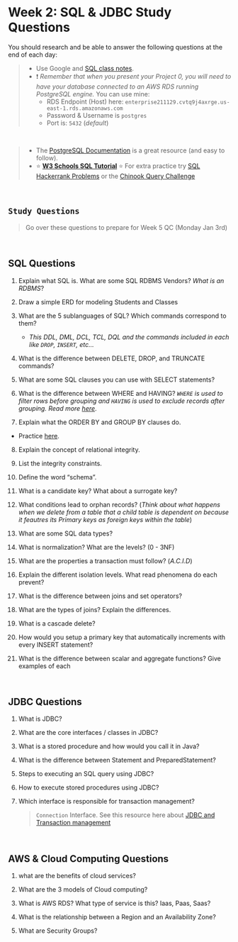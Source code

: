 # Week 2: SQL & JDBC Study Questions
You should research and be able to answer the following questions at the end of each day:

> - Use Google and [SQL class notes](https://github.com/211129-Enterprise/demos/blob/main/2-persistence/notes/sql.md). <br>
> - ❗ *Remember that when you present your Project 0, you will need to have your database connected to an AWS RDS running PostgreSQL engine.* You can use mine: <br>
>   - RDS Endpoint (Host) here: `enterprise211129.cvtq9j4axrge.us-east-1.rds.amazonaws.com`
>   - Password & Username is `postgres` 
>   - Port is: `5432` (*default*)
<br>

> - The [PostgreSQL Documentation](https://www.postgresqltutorial.com/) is a great resource (and easy to follow).<br>
> - :star: **[W3 Schools SQL Tutorial](https://www.w3schools.com/sql/)**
> :star: For extra practice try [SQL Hackerrank Problems](https://www.hackerrank.com/domains/sql) or the [Chinook Query Challenge](https://github.com/211129-Enterprise/demos/blob/main/2-persistence/scripts/chinook-challenge.md)

<br>

## `Study Questions`
> Go over these questions to prepare for Week 5 QC (Monday Jan 3rd)
<br>

## SQL Questions
1.  Explain what SQL is. What are some SQL RDBMS Vendors? *What is an RDBMS*?
    
2.  Draw a simple ERD for modeling Students and Classes
    
3.  What are the 5 sublanguages of SQL? Which commands correspond to them?
    - *This DDL, DML, DCL, TCL, DQL and the commands included in each like `DROP`, `INSERT`, etc...*
    
4.  What is the difference between DELETE, DROP, and TRUNCATE commands?
    
5.  What are some SQL clauses you can use with SELECT statements?
    
6.  What is the difference between WHERE and HAVING? *`WHERE` is used to filter rows before grouping and `HAVING` is used to exclude records after grouping. Read more [here]( https://www.java67.com/2019/06/difference-between-where-and-having-in-sql.html#ixzz6kwoJQmXd)*.
    
7.  Explain what the ORDER BY and GROUP BY clauses do.
  - Practice [here](https://www.w3schools.com/sql/sql_orderby.asp).
    
8.  Explain the concept of relational integrity.
    
9.  List the integrity constraints.
    
10.  Define the word “schema”.
    
11.  What is a candidate key? What about a surrogate key?
    
12.  What conditions lead to orphan records? (*Think about what happens when we delete from a table that a child table is dependent on because it feautres its Primary keys as foreign keys within the table*)
    
13.  What are some SQL data types?
    
14.  What is normalization? What are the levels? (0 - 3NF)
    
15.  What are the properties a transaction must follow? (*A.C.I.D*)
    
16.  Explain the different isolation levels. What read phenomena do each prevent?
    
17.  What is the difference between joins and set operators?
    
18.  What are the types of joins? Explain the differences.
    
19.  What is a cascade delete?
    
20.  How would you setup a primary key that automatically increments with every INSERT statement?
    
21.  What is the difference between scalar and aggregate functions? Give examples of each

  
<br>
  
## JDBC Questions
1. What is JDBC?

2. What are the core interfaces / classes in JDBC?

3. What is a stored procedure and how would you call it in Java?

4. What is the difference between Statement and PreparedStatement?

5. Steps to executing an SQL query using JDBC?

6. How to execute stored procedures using JDBC?

7. Which interface is responsible for transaction management? 
    > `Connection` Interface.  See this resource here about [JDBC and Transaction management](https://www.javatpoint.com/transaction-management-in-jdbc#:~:text=In%20JDBC%2C%20Connection%20interface%20provides%20methods%20to%20manage%20transaction)

<br>

## AWS & Cloud Computing Questions
1. what are the benefits of cloud services?

2. What are the 3 models of Cloud computing?

3. What is AWS RDS? What type of service is this? Iaas, Paas, Saas?

4. What is the relationship between a Region and an Availability Zone?

5. What are Security Groups?
